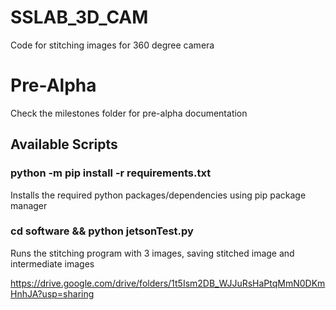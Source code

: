 # SSLAB_3D_CAM

Code for stitching images for 360 degree camera

# Pre-Alpha
 Check the milestones folder for pre-alpha documentation


## Available Scripts

### python -m pip install -r requirements.txt

Installs the required python packages/dependencies using pip package manager

### cd software && python jetsonTest.py

Runs the stitching program with 3 images, saving stitched image and intermediate images

https://drive.google.com/drive/folders/1t5Ism2DB_WJJuRsHaPtqMmN0DKmHnhJA?usp=sharing
